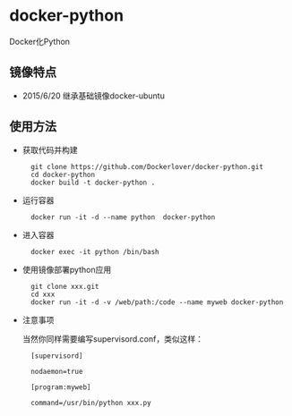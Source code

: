 # docker-python
Docker化Python

## 镜像特点

- 2015/6/20 继承基础镜像docker-ubuntu

## 使用方法

- 获取代码并构建

        git clone https://github.com/Dockerlover/docker-python.git
        cd docker-python
        docker build -t docker-python .

- 运行容器

        docker run -it -d --name python  docker-python

- 进入容器

        docker exec -it python /bin/bash

- 使用镜像部署python应用

        git clone xxx.git
        cd xxx
        docker run -it -d -v /web/path:/code --name myweb docker-python

- 注意事项
        
    当然你同样需要编写supervisord.conf，类似这样：

        [supervisord]

        nodaemon=true
        
        [program:myweb]
        
        command=/usr/bin/python xxx.py
        

